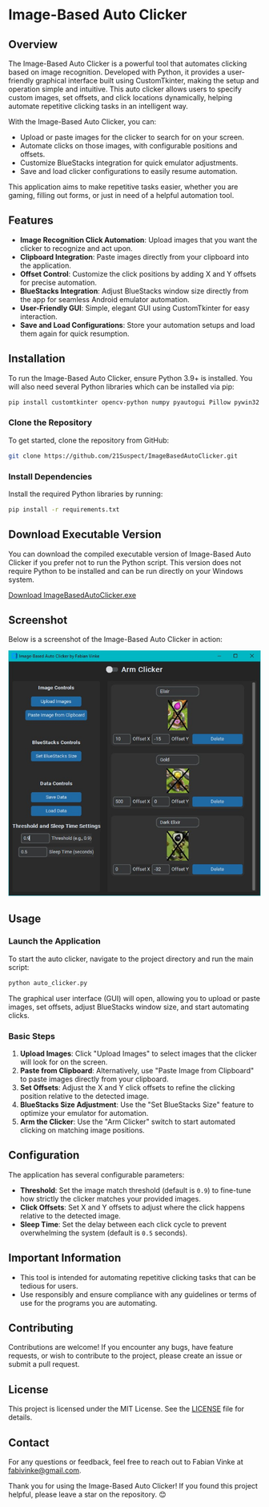 # Image-Based Auto Clicker

## Overview
The Image-Based Auto Clicker is a powerful tool that automates clicking based on image recognition. Developed with Python, it provides a user-friendly graphical interface built using CustomTkinter, making the setup and operation simple and intuitive. This auto clicker allows users to specify custom images, set offsets, and click locations dynamically, helping automate repetitive clicking tasks in an intelligent way.

With the Image-Based Auto Clicker, you can:

- Upload or paste images for the clicker to search for on your screen.
- Automate clicks on those images, with configurable positions and offsets.
- Customize BlueStacks integration for quick emulator adjustments.
- Save and load clicker configurations to easily resume automation.

This application aims to make repetitive tasks easier, whether you are gaming, filling out forms, or just in need of a helpful automation tool.

## Features

- **Image Recognition Click Automation**: Upload images that you want the clicker to recognize and act upon.
- **Clipboard Integration**: Paste images directly from your clipboard into the application.
- **Offset Control**: Customize the click positions by adding X and Y offsets for precise automation.
- **BlueStacks Integration**: Adjust BlueStacks window size directly from the app for seamless Android emulator automation.
- **User-Friendly GUI**: Simple, elegant GUI using CustomTkinter for easy interaction.
- **Save and Load Configurations**: Store your automation setups and load them again for quick resumption.

## Installation
To run the Image-Based Auto Clicker, ensure Python 3.9+ is installed. You will also need several Python libraries which can be installed via pip:

```sh
pip install customtkinter opencv-python numpy pyautogui Pillow pywin32
```

### Clone the Repository
To get started, clone the repository from GitHub:

```sh
git clone https://github.com/21Suspect/ImageBasedAutoClicker.git
```

### Install Dependencies
Install the required Python libraries by running:

```sh
pip install -r requirements.txt
```

## Download Executable Version
You can download the compiled executable version of Image-Based Auto Clicker if you prefer not to run the Python script. This version does not require Python to be installed and can be run directly on your Windows system.

[Download ImageBasedAutoClicker.exe](https://github.com/21Suspect/ImageBasedAutoClicker/releases/download/v1.0/ImageBasedAutoClicker.exe)

## Screenshot
Below is a screenshot of the Image-Based Auto Clicker in action:

![Screenshot of Image-Based Auto Clicker](https://github.com/21Suspect/ImageBasedAutoClicker/blob/main/ImageBasedAutoClicker.jpg)

## Usage

### Launch the Application
To start the auto clicker, navigate to the project directory and run the main script:

```sh
python auto_clicker.py
```

The graphical user interface (GUI) will open, allowing you to upload or paste images, set offsets, adjust BlueStacks window size, and start automating clicks.

### Basic Steps
1. **Upload Images**: Click "Upload Images" to select images that the clicker will look for on the screen.
2. **Paste from Clipboard**: Alternatively, use "Paste Image from Clipboard" to paste images directly from your clipboard.
3. **Set Offsets**: Adjust the X and Y click offsets to refine the clicking position relative to the detected image.
4. **BlueStacks Size Adjustment**: Use the "Set BlueStacks Size" feature to optimize your emulator for automation.
5. **Arm the Clicker**: Use the "Arm Clicker" switch to start automated clicking on matching image positions.

## Configuration
The application has several configurable parameters:

- **Threshold**: Set the image match threshold (default is `0.9`) to fine-tune how strictly the clicker matches your provided images.
- **Click Offsets**: Set X and Y offsets to adjust where the click happens relative to the detected image.
- **Sleep Time**: Set the delay between each click cycle to prevent overwhelming the system (default is `0.5` seconds).

## Important Information
- This tool is intended for automating repetitive clicking tasks that can be tedious for users.
- Use responsibly and ensure compliance with any guidelines or terms of use for the programs you are automating.

## Contributing
Contributions are welcome! If you encounter any bugs, have feature requests, or wish to contribute to the project, please create an issue or submit a pull request.

## License
This project is licensed under the MIT License. See the [LICENSE](LICENSE) file for details.

## Contact
For any questions or feedback, feel free to reach out to Fabian Vinke at [fabivinke@gmail.com](mailto:fabivinke@gmail.com).

Thank you for using the Image-Based Auto Clicker! If you found this project helpful, please leave a star on the repository. 😊
